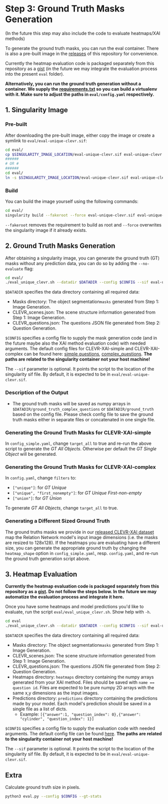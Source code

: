 # Step 3: Ground Truth Masks Generation 
(In the future this step may also include the code to evaluate heatmaps/XAI methods)

To generate the ground truth masks, you can run the eval container. There is also a pre-built image in the [releases](https://github.com/ahmedmagdiosman/clevr-xai/releases) of this repository for convenience. 

Currently the heatmap evaluation code is packaged separately from this repository as a [gist](https://gist.github.com/ArrasL/0bc02ef98e369f861aec40145a58e356) (in the future we may integrate the evaluation process into the present `eval` folder).

**Alternatively, you can run the ground truth generation without a container. We supply the [requirements.txt](https://github.com/ahmedmagdiosman/clevr-xai/blob/master/eval/requirements.txt) so you can build a virtualenv with it. Make sure to adjust the paths in `eval/config.yaml` respectively.**


## 1. Singularity Image

### Pre-built


After downloading the pre-built image, either copy the image or create a symlink to `eval/eval-unique-clevr.sif`:

```bash
cd eval/
cp $SINGULARITY_IMAGE_LOCATION/eval-unique-clevr.sif eval-unique-clevr.sif
######
# OR #
######
cd eval/
ln -s $SINGULARITY_IMAGE_LOCATION/eval-unique-clevr.sif eval-unique-clevr.sif
```


### Build

You can build the image yourself using the following commands:
```bash
cd eval/
singularity build --fakeroot --force eval-unique-clevr.sif eval-unique-clevr.def
```
`--fakeroot` removes the requirement to build as root and `--force` overwrites the singularity image if it already exists.


## 2. Ground Truth Masks Generation

After obtaining a singularity image, you can generate the ground truth (GT) masks without any prediction data, you can do so by adding the `--no-evaluate` flag:

```bash
cd eval/
./eval_unique_clevr.sh --datadir $DATADIR --config $CONFIG --sif eval-unique-clevr.sif --no-evaluate
```

`$DATADIR` specifies the data directory containing all required data: 
* Masks directory: The object segmentation`masks` generated from Step 1: Image Generation.
* CLEVR_scenes.json: The scene structure information generated from Step 1: Image Generation.
* CLEVR_questions.json: The questions JSON file generated from Step 2: Question Generation.

`$CONFIG` specifies a config file to supply the mask generation code (and in the future maybe also the XAI method evaluation code) with needed arguments. The default config files for CLEVR-XAI-simple and CLEVR-XAI-complex can be found here: [simple questions](config_simple.yaml),  [complex_questions](config.yaml).
**The paths are related to the singularity container not your host machine!**

The `--sif` parameter is optional. It points the script to the location of the singularity sif file. By default, it is expected to be in `eval/eval-unique-clevr.sif`.

### Description of the Output

* The ground truth masks will be saved as numpy arrays in `$DATADIR/ground_truth_complex_questions` or `$DATADIR/ground_truth` based on the config file. Please check config file to save the ground truth masks either in separate files or concatenated in one single file.


### Generating the Ground Truth Masks for CLEVR-XAI-simple

In `config_simple.yaml`, change `target_all` to true and re-run the above script to generate the *GT All Objects*.
Otherwise per default the *GT Single Object* will be generated.

### Generating the Ground Truth Masks for CLEVR-XAI-complex

In `config.yaml`, change `filters` to:

- `["unique"]`: for *GT Unique*
- `["unique", "first_nonempty"]`: for *GT Unique First-non-empty*
- `["union"]`: for *GT Union*

To generate *GT All Objects*, change `target_all` to true.

### Generating a Different Sized Ground Truth
The ground truths masks we provide in our [released CLEVR-XAI dataset](https://github.com/ahmedmagdiosman/clevr-xai/releases) map the Relation Network model's input image dimensions (i.e. the masks are resized to 128x128).
If the heatmaps you are evaluating have a different size, you can generate the appropriate ground truth by changing the `heatmap_shape` option in `config_simple.yaml`, resp. `config.yaml`, and re-run the ground truth generation script above.


## 3. Heatmap Evaluation


**Currently the heatmap evaluation code is packaged separately from this repository as a [gist](https://gist.github.com/ArrasL/0bc02ef98e369f861aec40145a58e356). Do not follow the steps below. In the future we may automatize the evaluation process and integrate it here.**

Once you have some heatmaps and model predictions you'd like to evaluate, run the script `eval/eval_unique_clevr.sh`. Show help with `-h`.

```bash
cd eval
./eval_unique_clevr.sh --datadir $DATADIR --config $CONFIG --sif eval-unique-clevr.sif
```

`$DATADIR` specifies the data directory containing all required data: 
* Masks directory: The object segmentation`masks` generated from Step 1: Image Generation.
* CLEVR_scenes.json: The scene structure information generated from Step 1: Image Generation.
* CLEVR_questions.json: The questions JSON file generated from Step 2: Question Generation.
* Heatmaps directory: `heatmaps` directory containing the numpy arrays generated from your XAI method. Files should be saved with `name == question id`. Files are expected to be pure numpy 2D arrays with the same x,y dimensions as the input images.
* Predictions directory: `predictions` directory containing the predictions made by your model. Each model's prediction should be saved in a single file as a list of dicts.
    - Example: `[{"answer":1, "question_index": 0},{"answer": "cylinder", "question_index": 1}]`

`$CONFIG` specifies a config file to supply the evaluation code with needed arguments. The default config file can be found [here](config.yaml). **The paths are related to the singularity container not your host machine!**

The `--sif` parameter is optional. It points the script to the location of the singularity sif file. By default, it is expected to be in `eval/eval-unique-clevr.sif`.

## Extra

Calculate ground truth size in pixels.

```bash
python3 eval.py --config $CONFIG --gt-stats
```
